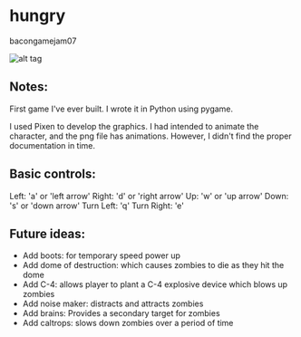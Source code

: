 hungry
======

bacongamejam07

![alt tag](https://raw.github.com/brianbruggeman/hungry/develop/screen_shot.png)


Notes:
------
First game I've ever built.  I wrote it in Python using pygame.

I used Pixen to develop the graphics.  I had intended to animate the
character, and the png file has animations.  However, I didn't find the
proper documentation in time.

Basic controls:
---------------
Left:  'a' or 'left arrow'
Right:  'd' or 'right arrow'
Up:  'w' or 'up arrow'
Down: 's' or 'down arrow'
Turn Left:  'q'
Turn Right:  'e'

Future ideas:
-------------
*  Add boots: for temporary speed power up
*  Add dome of destruction: which causes zombies to die as they hit the dome
*  Add C-4:  allows player to plant a C-4 explosive device which blows up zombies
*  Add noise maker:  distracts and attracts zombies
*  Add brains:  Provides a secondary target for zombies
*  Add caltrops:  slows down zombies over a period of time